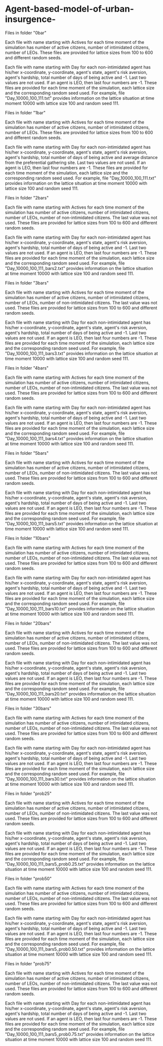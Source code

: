 # Agent-based-model-of-urban-insurgence-

Files in folder "0bar"

Each file with name starting with Actives for each time moment of the simulation has number of active citizens, number of intimidated citizens, number of LEOs. These files are provided for lattice sizes from 100 to 600 and different random seeds.

Each file with name starting with Day for each non-intimidated agent has his/her x-coordinate, y-coordinate, agent's state, agent's risk aversion, agent's hardship, total number of days of being active and -1. Last two values are not used. If an agent is LEO, then last four numbers are -1. These files are provided for each time moment of the simulation, each lattice size and the corresponding random seed used. For example, file "Day_10000_100_111.txt" provides information on the lattice situation at time moment 10000 with lattice size 100 and random seed 111.

Files in folder "1bar"

Each file with name starting with Actives for each time moment of the simulation has number of active citizens, number of intimidated citizens, number of LEOs. These files are provided for lattice sizes from 100 to 600 and different random seeds.

Each file with name starting with Day for each non-intimidated agent has his/her x-coordinate, y-coordinate, agent's state, agent's risk aversion, agent's hardship, total number of days of being active and average distance from the preferential gathering site. Last two values are not used. If an agent is LEO, then last four numbers are -1. These files are provided for each time moment of the simulation, each lattice size and the corresponding random seed used. For example, file "Day_10000_100_111.txt" provides information on the lattice situation at time moment 10000 with lattice size 100 and random seed 111.

Files in folder "2bars"

Each file with name starting with Actives for each time moment of the simulation has number of active citizens, number of intimidated citizens, number of LEOs, number of non-intimidated citizens. The last value was not used. These files are provided for lattice sizes from 100 to 600 and different random seeds.

Each file with name starting with Day for each non-intimidated agent has his/her x-coordinate, y-coordinate, agent's state, agent's risk aversion, agent's hardship, total number of days of being active and -1. Last two values are not used. If an agent is LEO, then last four numbers are -1. These files are provided for each time moment of the simulation, each lattice size and the corresponding random seed used. For example, file "Day_10000_100_111_bars2.txt" provides information on the lattice situation at time moment 10000 with lattice size 100 and random seed 111.

Files in folder "3bars"

Each file with name starting with Actives for each time moment of the simulation has number of active citizens, number of intimidated citizens, number of LEOs, number of non-intimidated citizens. The last value was not used. These files are provided for lattice sizes from 100 to 600 and different random seeds.

Each file with name starting with Day for each non-intimidated agent has his/her x-coordinate, y-coordinate, agent's state, agent's risk aversion, agent's hardship, total number of days of being active and -1. Last two values are not used. If an agent is LEO, then last four numbers are -1. These files are provided for each time moment of the simulation, each lattice size and the corresponding random seed used. For example, file "Day_10000_100_111_bars3.txt" provides information on the lattice situation at time moment 10000 with lattice size 100 and random seed 111.

Files in folder "4bars"

Each file with name starting with Actives for each time moment of the simulation has number of active citizens, number of intimidated citizens, number of LEOs, number of non-intimidated citizens. The last value was not used. These files are provided for lattice sizes from 100 to 600 and different random seeds.

Each file with name starting with Day for each non-intimidated agent has his/her x-coordinate, y-coordinate, agent's state, agent's risk aversion, agent's hardship, total number of days of being active and -1. Last two values are not used. If an agent is LEO, then last four numbers are -1. These files are provided for each time moment of the simulation, each lattice size and the corresponding random seed used. For example, file "Day_10000_100_111_bars4.txt" provides information on the lattice situation at time moment 10000 with lattice size 100 and random seed 111.

Files in folder "5bars"

Each file with name starting with Actives for each time moment of the simulation has number of active citizens, number of intimidated citizens, number of LEOs, number of non-intimidated citizens. The last value was not used. These files are provided for lattice sizes from 100 to 600 and different random seeds.

Each file with name starting with Day for each non-intimidated agent has his/her x-coordinate, y-coordinate, agent's state, agent's risk aversion, agent's hardship, total number of days of being active and -1. Last two values are not used. If an agent is LEO, then last four numbers are -1. These files are provided for each time moment of the simulation, each lattice size and the corresponding random seed used. For example, file "Day_10000_100_111_bars5.txt" provides information on the lattice situation at time moment 10000 with lattice size 100 and random seed 111.

Files in folder "10bars"

Each file with name starting with Actives for each time moment of the simulation has number of active citizens, number of intimidated citizens, number of LEOs, number of non-intimidated citizens. The last value was not used. These files are provided for lattice sizes from 100 to 600 and different random seeds.

Each file with name starting with Day for each non-intimidated agent has his/her x-coordinate, y-coordinate, agent's state, agent's risk aversion, agent's hardship, total number of days of being active and -1. Last two values are not used. If an agent is LEO, then last four numbers are -1. These files are provided for each time moment of the simulation, each lattice size and the corresponding random seed used. For example, file "Day_10000_100_111_bars10.txt" provides information on the lattice situation at time moment 10000 with lattice size 100 and random seed 111.

Files in folder "20bars"

Each file with name starting with Actives for each time moment of the simulation has number of active citizens, number of intimidated citizens, number of LEOs, number of non-intimidated citizens. The last value was not used. These files are provided for lattice sizes from 100 to 600 and different random seeds.

Each file with name starting with Day for each non-intimidated agent has his/her x-coordinate, y-coordinate, agent's state, agent's risk aversion, agent's hardship, total number of days of being active and -1. Last two values are not used. If an agent is LEO, then last four numbers are -1. These files are provided for each time moment of the simulation, each lattice size and the corresponding random seed used. For example, file "Day_10000_100_111_bars20.txt" provides information on the lattice situation at time moment 10000 with lattice size 100 and random seed 111.

Files in folder "30bars"

Each file with name starting with Actives for each time moment of the simulation has number of active citizens, number of intimidated citizens, number of LEOs, number of non-intimidated citizens. The last value was not used. These files are provided for lattice sizes from 100 to 600 and different random seeds.

Each file with name starting with Day for each non-intimidated agent has his/her x-coordinate, y-coordinate, agent's state, agent's risk aversion, agent's hardship, total number of days of being active and -1. Last two values are not used. If an agent is LEO, then last four numbers are -1. These files are provided for each time moment of the simulation, each lattice size and the corresponding random seed used. For example, file "Day_10000_100_111_bars30.txt" provides information on the lattice situation at time moment 10000 with lattice size 100 and random seed 111.

Files in folder "prob25"

Each file with name starting with Actives for each time moment of the simulation has number of active citizens, number of intimidated citizens, number of LEOs, number of non-intimidated citizens. The last value was not used. These files are provided for lattice sizes from 100 to 600 and different random seeds.

Each file with name starting with Day for each non-intimidated agent has his/her x-coordinate, y-coordinate, agent's state, agent's risk aversion, agent's hardship, total number of days of being active and -1. Last two values are not used. If an agent is LEO, then last four numbers are -1. These files are provided for each time moment of the simulation, each lattice size and the corresponding random seed used. For example, file "Day_10000_100_111_bars5_prob0.25.txt" provides information on the lattice situation at time moment 10000 with lattice size 100 and random seed 111.

Files in folder "prob50"

Each file with name starting with Actives for each time moment of the simulation has number of active citizens, number of intimidated citizens, number of LEOs, number of non-intimidated citizens. The last value was not used. These files are provided for lattice sizes from 100 to 600 and different random seeds.

Each file with name starting with Day for each non-intimidated agent has his/her x-coordinate, y-coordinate, agent's state, agent's risk aversion, agent's hardship, total number of days of being active and -1. Last two values are not used. If an agent is LEO, then last four numbers are -1. These files are provided for each time moment of the simulation, each lattice size and the corresponding random seed used. For example, file "Day_10000_100_111_bars5_prob0.50.txt" provides information on the lattice situation at time moment 10000 with lattice size 100 and random seed 111.

Files in folder "prob75"

Each file with name starting with Actives for each time moment of the simulation has number of active citizens, number of intimidated citizens, number of LEOs, number of non-intimidated citizens. The last value was not used. These files are provided for lattice sizes from 100 to 600 and different random seeds.

Each file with name starting with Day for each non-intimidated agent has his/her x-coordinate, y-coordinate, agent's state, agent's risk aversion, agent's hardship, total number of days of being active and -1. Last two values are not used. If an agent is LEO, then last four numbers are -1. These files are provided for each time moment of the simulation, each lattice size and the corresponding random seed used. For example, file "Day_10000_100_111_bars5_prob0.75.txt" provides information on the lattice situation at time moment 10000 with lattice size 100 and random seed 111.
